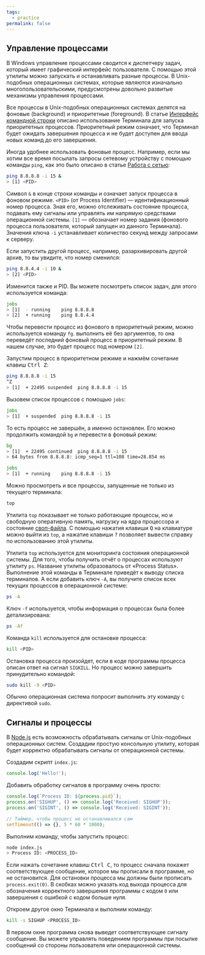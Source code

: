 ```yaml
---
tags:
  - practice
permalink: false
---
```


## Управление процессами

В Windows управление процессами сводится к диспетчеру задач, который имеет графический интерфейс пользователя. С помощью этой утилиты можно запускать и останавливать разные процессы. В Unix-подобных операционных системах, которые являются изначально многопользовательскими, предусмотрены довольно развитые механизмы управления процессами.

Все процессы в Unix-подобных операционных системах делятся на фоновые (background) и приоритетные (foreground). В статье [Интерфейс командной строки](/tools/article/cli) описано использование Терминала для запуска приоритетных процессов. Приоритетный режим означает, что Терминал будет ожидать завершения процесса и не будет доступен для ввода новых команд до его завершения.

Иногда удобнее использовать фоновые процесс. Например, если мы хотим все время посылать запросы сетевому устройству с помощью команды `ping`, как это было описано в статье [Работа с сетью](/tools/articles/network):

```bash
ping 8.8.8.8 -i 15 &
> [1] <PID>
```

Символ `&` в конце строки команды и означает запуск процесса в фоновом режиме. `<PID>` (от Process Identifier) — идентификационный номер процесса. Зная его, можно отслеживать состояние процесса, подавать ему сигналы или управлять им напрямую средствами операционной системы. `[1]` — обозначает номер задания (фонового процесса пользователя, который запущен из данного Терминала). Значения ключа `-i` устанавливает количество секунд между запросами к серверу.

Если запустить другой процесс, например, разархивировать другой архив, то вы увидите, что номер сменился:

```bash
ping 8.8.4.4 -i 10 &
> [2] <PID>
```

Изменится также и PID. Вы можете посмотреть список задач, для этого используется команда:

```bash
jobs
> [1]  - running    ping 8.8.8.8
> [2]  + running    ping 8.8.4.4
```

Чтобы перевести процесс из фонового в приоритетный режим, можно используется команду `fg`. выполнить её без аргументов, то она переведёт последний фоновый процесс в приоритетный режим. В нашем случае, это будет процесс под номером `[2]`.

Запустим процесс в приоритетном режиме и нажмём сочетание клавиш <kbd>Ctrl Z</kbd>:

```bash
ping 8.8.8.8 -i 15
^Z
> [1]  + 22495 suspended  ping 8.8.8.8 -i 15
```

Вызовем список процессов с помощью `jobs`:

```bash
jobs
> [1]  + suspended  ping 8.8.8.8 -i 15
```

То есть процесс не завершён, а именно остановлен. Его можно продолжить командой `bg` и перевести в фоновый режим:

```bash
bg
> [1]  + 22495 continued  ping 8.8.8.8 -i 15
> 64 bytes from 8.8.8.8: icmp_seq=1 ttl=108 time=28.854 ms

jobs
> [1]  + running    ping 8.8.8.8 -i 15
```

Можно просмотреть и все процессы, запущенные не только из текущего терминала:

```bash
top
```

Утилита `top` показывает не только работающие процессы, но и свободную оперативную память, нагрузку на ядра процессора и состояние [своп-файла](https://ru.wikipedia.org/wiki/Подкачка_страниц). С помощью нажатия клавиши <kbd>Q</kbd> на клавиатуре можно выйти из `top`, а нажатие клавиши <kbd>?</kbd> позволяет вывести справку по использованию этой утилиты.

Утилита `top` используется для мониторинга состояния операционной системы. Для того, чтобы получить отчёт о процессах используют утилиту `ps`. Название утилиты образовалось от «Process Status». Выполнение этой команды в Терминале приведёт к выводу списка терминалов. А если добавить ключ `-A`, вы получите список всех текущих процессов в операционной системе:

```bash
ps -A
```

Ключ `-f` используется, чтобы информация о процессах была более детализирована:

```bash
ps -Af
```

Команда `kill` используется для остановке процесса:

```bash
kill <PID>
```

Остановка процесса произойдет, если в коде программы процесса описан ответ на сигнал `SIGKILL`. Но процесс можно завершить принудительно командой:

```bash
sudo kill -9 <PID>
```

Обычно операционная система попросит выполнить эту команду с директивой `sudo`.

## Сигналы и процессы

В [Node.js](/tools/article/nodejs) есть возможность обрабатывать сигналы от Unix-подобных операционных систем. Создадим простую консольную утилиту, которая будет корректно обрабатывать сигналы от операционной системы.

Создадим скрипт `index.js`:

```js
console.log('Hello!');
```

Добавить обработку сигналов в программу очень просто:

```js
console.log(`Process ID: ${process.pid}`);
process.on('SIGHUP', () => console.log('Received: SIGHUP'));
process.on('SIGINT', () => console.log('Received: SIGINT'));

// Таймер, чтобы процесс не останавливался сам
setTimeout(() => {}, 5 * 60 * 1000);
```

Выполним команду, чтобы запустить процесс:

```bash
node index.js
> Process ID: <PROCESS_ID>
```

Если нажать сочетание клавиш <kbd>Ctrl C</kbd>, то процесс сначала покажет соответствующее сообщение, которое мы прописали в программе, но не остановится. Для остановки процесса мы должны были прописать `process.exit(0)`. В скобках можно указать код выхода процесса для обозначения корректного завершения программы с кодом `0` или завершения с ошибкой с кодом больше нуля.

Откроем другое окно Терминала и выполним команду:

```bash
kill -s SIGHUP <PROCESS_ID>
```

В первом окне программа снова выведет соответствующее сигналу сообщение. Вы можете управлять поведением программы при посылке сообщений со стороны пользователя или операционной системы.
